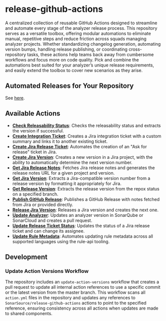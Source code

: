 # release-github-actions

A centralized collection of reusable GitHub Actions designed to streamline and automate every stage of the analyzer release process.
This repository serves as a versatile toolbox, offering modular automations to eliminate manual, repetitive steps and reduce friction across
squads managing analyzer projects. Whether standardizing changelog generation, automating version bumps, handling release publishing,
or coordinating cross-repository tasks, these actions help teams back away from cumbersome workflows and focus more on code quality.
Pick and combine the automations best suited for your analyzer’s unique release requirements, and easily extend the toolbox to cover new
scenarios as they arise.

## Automated Releases for Your Repository

See [here](docs/automated-releases-how-to.md).

## Available Actions

* [**Check Releasability Status**](check-releasability-status/README.md):
  Checks the releasability status and extracts the version if successful.
* [**Create Integration Ticket**](create-integration-ticket/README.md):
  Creates a Jira integration ticket with a custom summary and links it to another existing ticket.
* [**Create Jira Release Ticket**](create-jira-release-ticket/README.md):
  Automates the creation of an "Ask for release" ticket in Jira.
* [**Create Jira Version**](create-jira-version/README.md):
  Creates a new version in a Jira project, with the ability to automatically determine the next version number.
* [**Get Jira Release Notes**](get-jira-release-notes/README.md):
  Fetches Jira release notes and generates the release notes URL for a given project and version.
* [**Get Jira Version**](get-jira-version/README.md):
  Extracts a Jira-compatible version number from a release version by formatting it appropriately for Jira.
* [**Get Release Version**](get-release-version/README.md): Extracts the release version from the repox status on a specified branch.
* [**Publish GitHub Release**](publish-github-release/README.md):
  Publishes a GitHub Release with notes fetched from Jira or provided directly.
* [**Release Jira Version**](release-jira-version/README.md): Releases a Jira version and creates the next one.
* [**Update Analyzer**](update-analyzer/README.md): Updates an analyzer version in SonarQube or SonarCloud and creates a pull request.
* [**Update Release Ticket Status**](update-release-ticket-status/README.md):
  Updates the status of a Jira release ticket and can change its assignee.
* [**Update Rule Metadata**](update-rule-metadata/README.md):
  Automates updating rule metadata across all supported languages using the rule-api tooling.

## Development

### Update Action Versions Workflow

The repository includes an `update-action-versions` workflow that creates a pull request to update all internal action references to use a
specific commit or the latest version from the master branch.
This workflow scans all `action.yml` files in the repository and updates any references to `SonarSource/release-github-actions` actions to
point to the specified reference, ensuring consistency across all actions when updates are made to shared components.
